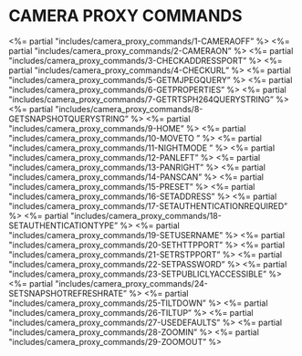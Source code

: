 
# CAMERA PROXY COMMANDS

\<%= partial "includes/camera\_proxy\_commands/1-CAMERAOFF” %\>
\<%= partial "includes/camera\_proxy\_commands/2-CAMERAON” %\>
\<%= partial "includes/camera\_proxy\_commands/3-CHECKADDRESSPORT” %\>
\<%= partial "includes/camera\_proxy\_commands/4-CHECKURL” %\>
\<%= partial "includes/camera\_proxy\_commands/5-GETMJPEGQUERY” %\>
\<%= partial "includes/camera\_proxy\_commands/6-GETPROPERTIES” %\>
\<%= partial "includes/camera\_proxy\_commands/7-GETRTSPH264QUERYSTRING” %\>
\<%= partial "includes/camera\_proxy\_commands/8-GETSNAPSHOTQUERYSTRING” %\> 
\<%= partial "includes/camera\_proxy\_commands/9-HOME” %\>
\<%= partial "includes/camera\_proxy\_commands/10-MOVETO ” %\>
\<%= partial "includes/camera\_proxy\_commands/11-NIGHTMODE ” %\>
\<%= partial "includes/camera\_proxy\_commands/12-PANLEFT” %\>
\<%= partial "includes/camera\_proxy\_commands/13-PANRIGHT” %\>
\<%= partial "includes/camera\_proxy\_commands/14-PANSCAN” %\>
\<%= partial "includes/camera\_proxy\_commands/15-PRESET” %\>
\<%= partial "includes/camera\_proxy\_commands/16-SETADDRESS” %\>
\<%= partial "includes/camera\_proxy\_commands/17-SETAUTHENTICATIONREQUIRED” %\>
\<%= partial "includes/camera\_proxy\_commands/18-SETAUTHENTICATIONTYPE” %\>
\<%= partial "includes/camera\_proxy\_commands/19-SETUSERNAME” %\>
\<%= partial "includes/camera\_proxy\_commands/20-SETHTTPPORT” %\>
\<%= partial "includes/camera\_proxy\_commands/21-SETRSTPPORT” %\>
\<%= partial "includes/camera\_proxy\_commands/22-SETPASSWORD” %\>
\<%= partial "includes/camera\_proxy\_commands/23-SETPUBLICLYACCESSIBLE” %\>
\<%= partial "includes/camera\_proxy\_commands/24-SETSNAPSHOTREFRESHRATE” %\>
\<%= partial "includes/camera\_proxy\_commands/25-TILTDOWN” %\>
\<%= partial "includes/camera\_proxy\_commands/26-TILTUP” %\>
\<%= partial "includes/camera\_proxy\_commands/27-USEDEFAULTS” %\>
\<%= partial "includes/camera\_proxy\_commands/28-ZOOMIN” %\>
\<%= partial "includes/camera\_proxy\_commands/29-ZOOMOUT” %\>